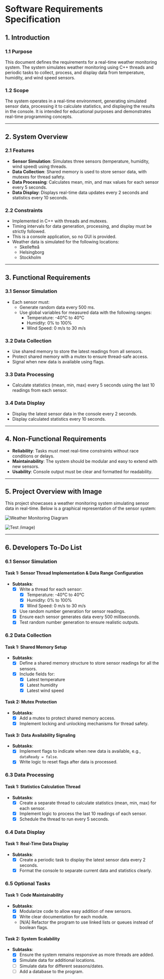 # Software Requirements Specification

## **1. Introduction**

### **1.1 Purpose**
This document defines the requirements for a real-time weather monitoring system. The system simulates weather monitoring using C++ threads and periodic tasks to collect, process, and display data from temperature, humidity, and wind speed sensors.

### **1.2 Scope**
The system operates in a real-time environment, generating simulated sensor data, processing it to calculate statistics, and displaying the results in the console. It is intended for educational purposes and demonstrates real-time programming concepts.

---

## **2. System Overview**

### **2.1 Features**
- **Sensor Simulation**: Simulates three sensors (temperature, humidity, wind speed) using threads.
- **Data Collection**: Shared memory is used to store sensor data, with mutexes for thread safety.
- **Data Processing**: Calculates mean, min, and max values for each sensor every 5 seconds.
- **Data Display**: Displays real-time data updates every 2 seconds and statistics every 10 seconds.

### **2.2 Constraints**
- Implemented in C++ with threads and mutexes.
- Timing intervals for data generation, processing, and display must be strictly followed.
- This is a console application, so no GUI is provided.
- Weather data is simulated for the following locations:
  - Skellefteå
  - Helsingborg
  - Stockholm

---

## **3. Functional Requirements**

### **3.1 Sensor Simulation**
- Each sensor must:
  - Generate random data every 500 ms.
  - Use global variables for measured data with the following ranges:
    - Temperature: -40°C to 40°C
    - Humidity: 0% to 100%
    - Wind Speed: 0 m/s to 30 m/s

### **3.2 Data Collection**
- Use shared memory to store the latest readings from all sensors.
- Protect shared memory with a mutex to ensure thread-safe access.
- Signal when new data is available using flags.

### **3.3 Data Processing**
- Calculate statistics (mean, min, max) every 5 seconds using the last 10 readings from each sensor.

### **3.4 Data Display**
- Display the latest sensor data in the console every 2 seconds.
- Display calculated statistics every 10 seconds.

---

## **4. Non-Functional Requirements**
- **Reliability**: Tasks must meet real-time constraints without race conditions or delays.
- **Maintainability**: The system should be modular and easy to extend with new sensors.
- **Usability**: Console output must be clear and formatted for readability.

---

## **5. Project Overview with Image**
This project showcases a weather monitoring system simulating sensor data in real-time. Below is a graphical representation of the sensor system:

![Weather Monitoring Diagram](assets/weather_diagram.png)

![Test](https://github.com/user-attachments/assets/5c81a912-ae7e-4d11-a88d-5e4d035a205c)
/image)

---

## **6. Developers To-Do List**

### **6.1 Sensor Simulation**
#### Task 1: Sensor Thread Implementation & Data Range Configuration
- **Subtasks**:
  - [x] Write a thread for each sensor:
    - [x] Temperature: -40°C to 40°C
    - [x] Humidity: 0% to 100%
    - [x] Wind Speed: 0 m/s to 30 m/s
  - [x] Use random number generation for sensor readings.
  - [x] Ensure each sensor generates data every 500 milliseconds.
  - [x] Test random number generation to ensure realistic outputs.

### **6.2 Data Collection**
#### Task 1: Shared Memory Setup
- **Subtasks**:
  - [x] Define a shared memory structure to store sensor readings for all the sensors.
  - [x] Include fields for:
    - [x] Latest temperature
    - [x] Latest humidity
    - [x] Latest wind speed

#### Task 2: Mutex Protection
- **Subtasks**:
  - [x] Add a mutex to protect shared memory access.
  - [x] Implement locking and unlocking mechanisms for thread safety.

#### Task 3: Data Availability Signaling
- **Subtasks**:
  - [x] Implement flags to indicate when new data is available, e.g., `dataReady = false`.
  - [x] Write logic to reset flags after data is processed.

### **6.3 Data Processing**
#### Task 1: Statistics Calculation Thread
- **Subtasks**:
  - [x] Create a separate thread to calculate statistics (mean, min, max) for each sensor.
  - [x] Implement logic to process the last 10 readings of each sensor.
  - [x] Schedule the thread to run every 5 seconds.

### **6.4 Data Display**
#### Task 1: Real-Time Data Display
- **Subtasks**:
  - [x] Create a periodic task to display the latest sensor data every 2 seconds.
  - [x] Format the console to separate current data and statistics clearly.

### **6.5 Optional Tasks**
#### Task 1: Code Maintainability
- **Subtasks**:
  - [x] Modularize code to allow easy addition of new sensors.
  - [x] Write clear documentation for each module.
  - [N/A] Refactor the program to use linked lists or queues instead of boolean flags.

#### Task 2: System Scalability
- **Subtasks**:
  - [x] Ensure the system remains responsive as more threads are added.
  - [x] Simulate data for additional locations.
  - [ ] Simulate data for different seasons/dates.
  - [ ] Add a database to the program.
